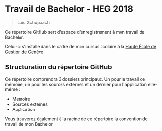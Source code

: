 # Travail de Bachelor - HEG 2018

> Loïc Schupbach

Ce répertoire GitHub sert d'espace d'enregistrement à mon travail de Bachelor.

Celui-ci s'installe dans le cadre de mon cursus scolaire à la [Haute École de Gestion de Genève](https://www.hesge.ch/heg/)

## Structuration du répertoire GitHub
Ce répertoire comprendra 3 dossiers principaux. Un pour le travail de mémoire, un pour les sources externes et un dernier pour l'application elle-même :

- Memoire
- Sources externes
- Application

Vous trouverez également à la racine de ce répertoire la convention de travail de mon Bachelor



